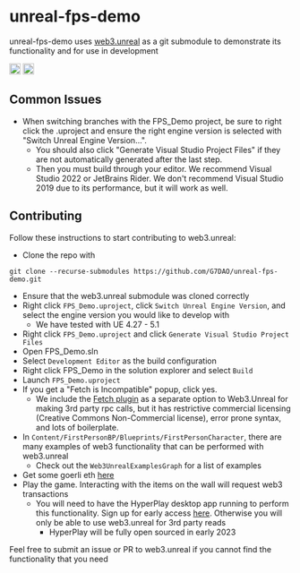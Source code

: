 # unreal-fps-demo

unreal-fps-demo uses [web3.unreal](https://github.com/G7DAO/web3.unreal) as a git submodule to demonstrate its functionality and for use in development

[<img alt="Discord" src="https://img.shields.io/discord/593655374469660673.svg?style=for-the-badge&label=Discord&logo=discord" height="20">](https://discord.gg/Vx4ky6ZbAK)
[<img alt="Twitter" src="https://img.shields.io/twitter/follow/espadrine.svg?style=for-the-badge&label=Twitter&color=1DA1F2" height="20">](https://twitter.com/HyperPlayGaming)

## Common Issues
* When switching branches with the FPS_Demo project, be sure to right click the .uproject and ensure the right engine version is selected with "Switch Unreal Engine Version...". 
  * You should also click "Generate Visual Studio Project Files" if they are not automatically generated after the last step. 
  * Then you must build through your editor. We recommend Visual Studio 2022 or JetBrains Rider. We don't recommend Visual Studio 2019 due to its performance, but it will work as well.

## Contributing
Follow these instructions to start contributing to web3.unreal:
* Clone the repo with 
```
git clone --recurse-submodules https://github.com/G7DAO/unreal-fps-demo.git
```
* Ensure that the web3.unreal submodule was cloned correctly
* Right click `FPS_Demo.uproject`, click `Switch Unreal Engine Version`, and select the engine version you would like to develop with
  * We have tested with UE 4.27 - 5.1
* Right click `FPS_Demo.uproject` and click `Generate Visual Studio Project Files`
* Open FPS_Demo.sln
* Select `Development Editor` as the build configuration
* Right click FPS_Demo in the solution explorer and select `Build`
* Launch `FPS_Demo.uproject`
* If you get a "Fetch is Incompatible" popup, click yes. 
  * We include the [Fetch plugin](https://github.com/GDi4K/unreal-fetch) as a separate option to Web3.Unreal for making 3rd party rpc calls, but it has restrictive commercial licensing (Creative Commons Non-Commercial license), error prone syntax, and lots of boilerplate. 
* In `Content/FirstPersonBP/Blueprints/FirstPersonCharacter`, there are many examples of web3 functionality that can be performed with web3.unreal
  * Check out the `Web3UnrealExamplesGraph` for a list of examples
* Get some goerli eth [here](https://goerlifaucet.com/)
* Play the game. Interacting with the items on the wall will request web3 transactions
  * You will need to have the HyperPlay desktop app running to perform this functionality. Sign up for early access [here](https://docs.google.com/forms/d/e/1FAIpQLSeBWkOkzUZ6K_i8f6181upDcOFPgGv-7A2KxsSgqUQTPz3h4Q/viewform). Otherwise you will only be able to use web3.unreal for 3rd party reads
    * HyperPlay will be fully open sourced in early 2023
  
Feel free to submit an issue or PR to web3.unreal if you cannot find the functionality that you need
